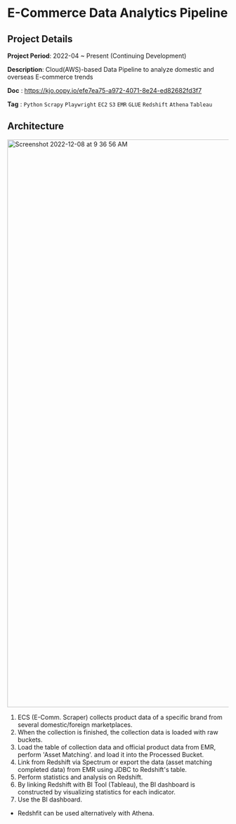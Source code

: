 # E-Commerce Data Analytics Pipeline

## Project Details

**Project Period**: 2022-04 ~ Present (Continuing Development)

**Description**: Cloud(AWS)-based Data Pipeline to analyze domestic and overseas E-commerce trends

**Doc** : https://kjo.oopy.io/efe7ea75-a972-4071-8e24-ed82682fd3f7

**Tag** : `Python` `Scrapy` `Playwright` `EC2` `S3` `EMR` `GLUE` `Redshift` `Athena` `Tableau`



## Architecture
<img width="1291" alt="Screenshot 2022-12-08 at 9 36 56 AM" src="https://user-images.githubusercontent.com/24248797/206327601-6fe3dbdf-f3a6-46f1-ab84-c061f04d4649.png">


1. ECS (E-Comm. Scraper) collects product data of a specific brand from several domestic/foreign marketplaces.
2. When the collection is finished, the collection data is loaded with raw buckets.
3. Load the table of collection data and official product data from EMR, perform 'Asset Matching'. and load it into the Processed Bucket.
4. Link from Redshift via Spectrum or export the data (asset matching completed data) from EMR using JDBC to Redshift's table.
5. Perform statistics and analysis on Redshift.
6. By linking Redshift with BI Tool (Tableau), the BI dashboard is constructed by visualizing statistics for each indicator.
7. Use the BI dashboard.


* Redshfit can be used alternatively with Athena.
